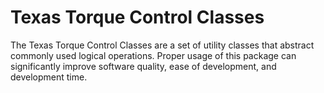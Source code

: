 # Texas Torque Control Classes

The Texas Torque Control Classes are a set of utility classes that
abstract commonly used logical operations. Proper usage of this
package can significantly improve software quality, ease of development,
and development time.
